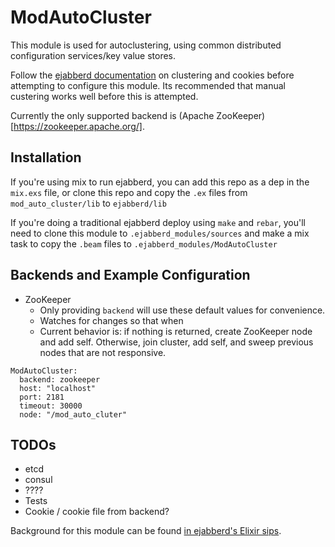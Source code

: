 # ModAutoCluster

This module is used for autoclustering, using common distributed configuration services/key value stores.

Follow the [ejabberd documentation](https://docs.ejabberd.im/admin/guide/clustering/) on clustering and cookies before attempting to configure this module.  Its recommended that manual custering works well before this is attempted.

Currently the only supported backend is (Apache ZooKeeper)[https://zookeeper.apache.org/].

## Installation
If you're using mix to run ejabberd, you can add this repo as a dep in the `mix.exs` file, or clone this repo and copy the `.ex` files from `mod_auto_cluster/lib` to `ejabberd/lib`

If you're doing a traditional ejabberd deploy using `make` and `rebar`, you'll need to clone this module to `.ejabberd_modules/sources` and make a mix task to copy the `.beam` files to `.ejabberd_modules/ModAutoCluster`

## Backends and Example Configuration
* ZooKeeper 
   * Only providing `backend` will use these default values for convenience.
   * Watches for changes so that when 
   * Current behavior is: if nothing is returned, create ZooKeeper node and add self.  Otherwise, join cluster, add self, and sweep previous nodes that are not responsive.
```
ModAutoCluster:
  backend: zookeeper
  host: "localhost"
  port: 2181
  timeout: 30000
  node: "/mod_auto_cluter"
```

## TODOs
* etcd
* consul
* ????
* Tests
* Cookie / cookie file from backend?

Background for this module can be found [in ejabberd's Elixir sips](https://blog.process-one.net/elixir-sips-ejabberd-with-elixir-part-1/).
